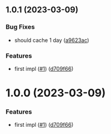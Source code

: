 ## 1.0.1 (2023-03-09)


### Bug Fixes

* should cache 1 day ([a9623ac](https://github.com/artus-cli/plugin-npmcheckupdate/commit/a9623ac2943524d7a5c3e64ea2e48e0c1c112fb6))


### Features

* first impl ([#1](https://github.com/artus-cli/plugin-npmcheckupdate/issues/1)) ([d709f66](https://github.com/artus-cli/plugin-npmcheckupdate/commit/d709f669e77c1a70dfd47b65bcd48227cbe59596))



# 1.0.0 (2023-03-09)


### Features

* first impl ([#1](https://github.com/artus-cli/plugin-npmcheckupdate/issues/1)) ([d709f66](https://github.com/artus-cli/plugin-npmcheckupdate/commit/d709f669e77c1a70dfd47b65bcd48227cbe59596))



